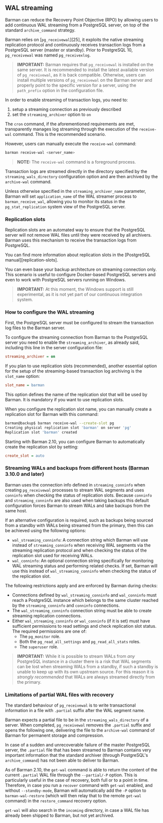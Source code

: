 ## WAL streaming

Barman can reduce the Recovery Point Objective (RPO) by allowing users
to add continuous WAL streaming from a PostgreSQL server, on top of
the standard `archive_command` strategy.

Barman relies on [`pg_receivewal`][25], it exploits the native streaming
replication protocol and continuously receives transaction logs from a
PostgreSQL server (master or standby).
Prior to PostgreSQL 10, `pg_receivewal` was named `pg_receivexlog`.

> **IMPORTANT:**
> Barman requires that `pg_receivewal` is installed on the same
> server. It is recommended to install the latest available version of
> `pg_receivewal`, as it is back compatible.  Otherwise, users can
> install multiple versions of `pg_receivewal` on the Barman server
> and properly point to the specific version for a server, using the
> `path_prefix` option in the configuration file.

In order to enable streaming of transaction logs, you need to:

1. setup a streaming connection as previously described
2. set the `streaming_archiver` option to `on`

The `cron` command, if the aforementioned requirements are met,
transparently manages log streaming through the execution of the
`receive-wal` command. This is the recommended scenario.

However, users can manually execute the `receive-wal` command:

``` bash
barman receive-wal <server_name>
```

> **NOTE:**
> The `receive-wal` command is a foreground process.

Transaction logs are streamed directly in the directory specified by the
`streaming_wals_directory` configuration option and are then archived
by the `archive-wal` command.

Unless otherwise specified in the `streaming_archiver_name` parameter,
Barman will set `application_name` of the WAL streamer process to 
`barman_receive_wal`, allowing you to monitor its status in the 
`pg_stat_replication` system view of the PostgreSQL server.


### Replication slots

Replication slots are an automated way to ensure that the PostgreSQL
server will not remove WAL files until they were received by all
archivers. Barman uses this mechanism to receive the transaction logs
from PostgreSQL.

You can find more information about replication slots in the
[PostgreSQL manual][replication-slots].

You can even base your backup architecture on streaming connection
only. This scenario is useful to configure Docker-based PostgreSQL
servers and even to work with PostgreSQL servers running on Windows.

> **IMPORTANT:**
> At this moment, the Windows support is still experimental, as it is
> not yet part of our continuous integration system.


### How to configure the WAL streaming

First, the PostgreSQL server must be configured to stream the
transaction log files to the Barman server.

To configure the streaming connection from Barman to the PostgreSQL
server you need to enable the `streaming_archiver`, as already said,
including this line in the server configuration file:

``` ini
streaming_archiver = on
```

If you plan to use replication slots (recommended),
another essential option for the setup of the streaming-based
transaction log archiving is the `slot_name` option:

``` ini
slot_name = barman
```

This option defines the name of the replication slot that will be
used by Barman. It is mandatory if you want to use replication slots.

When you configure the replication slot name, you can manually create a
replication slot for Barman with this command:

``` bash
barman@backup$ barman receive-wal --create-slot pg
Creating physical replication slot 'barman' on server 'pg'
Replication slot 'barman' created
```

Starting with Barman 2.10, you can configure Barman to automatically
create the replication slot by setting:

``` ini
create_slot = auto
```

### Streaming WALs and backups from different hosts (Barman 3.10.0 and later)

Barman uses the connection info defined in `streaming_conninfo` when creating
`pg_receivewal` processes to stream WAL segments and uses `conninfo` when
checking the status of replication slots. Because `conninfo` and
`streaming_conninfo` are also used when taking backups this default
configuration forces Barman to stream WALs and take backups from the same host.

If an alternative configuration is required, such as backups being sourced from
a standby with WALs being streamed from the primary, then this can be achieved
using the following options:

- `wal_streaming_conninfo`: A connection string which Barman will use instead
   of `streaming_conninfo` when receiving WAL segments via the streaming
  replication protocol and when checking the status of the replication slot
  used for receiving WALs.
- `wal_conninfo`: An optional connection string specifically for monitoring
  WAL streaming status and performing related checks. If set, Barman will use
  this instead of `wal_streaming_conninfo` when checking the status of the
  replication slot.

The following restrictions apply and are enforced by Barman during checks:

- Connections defined by `wal_streaming_conninfo` and `wal_conninfo` must reach
  a PostgreSQL instance which belongs to the same cluster reached by the
  `streaming_conninfo` and `conninfo` connections.
- The `wal_streaming_conninfo` connection string must be able to create
  streaming replication connections.
- Either `wal_streaming_conninfo` *or* `wal_conninfo` (if it is set) must have
  sufficient permissions to read settings and check replication slot status.
  The required permissions are one of:
    - The `pg_monitor` role.
    - Both the `pg_read_all_settings` and `pg_read_all_stats` roles.
    - The `superuser` role.

> **IMPORTANT:**
> While it is possible to stream WALs from *any* PostgreSQL instance in a
> cluster there is a risk that WAL segments can be lost when streaming WALs
> from a standby, if such a standby is unable to keep up with its own upstream
> source. For this reason it is *strongly recommended* that WALs are always
> streamed directly from the primary.

### Limitations of partial WAL files with recovery

The standard behaviour of `pg_receivewal` is to write transactional
information in a file with `.partial` suffix after the WAL segment name.

Barman expects a partial file to be in the `streaming_wals_directory` of
a server. When completed, `pg_receivewal` removes the `.partial` suffix
and opens the following one, delivering the file to the `archive-wal` command
of Barman for permanent storage and compression.

In case of a sudden and unrecoverable failure of the master PostgreSQL server,
the `.partial` file that has been streamed to Barman contains very important
information that the standard archiver (through PostgreSQL's `archive_command`)
has not been able to deliver to Barman.

As of Barman 2.10, the `get-wal` command is able to return the content of
the current `.partial` WAL file through the `--partial/-P` option.
This is particularly useful in the case of recovery, both full or to a point
in time. Therefore, in case you run a `recover` command with `get-wal` enabled,
and without `--standby-mode`, Barman will automatically add the `-P` option
to `barman-wal-restore` (which will then relay that to the remote `get-wal`
command) in the `restore_command` recovery option.

`get-wal` will also search in the `incoming` directory, in case a WAL file
has already been shipped to Barman, but not yet archived.

